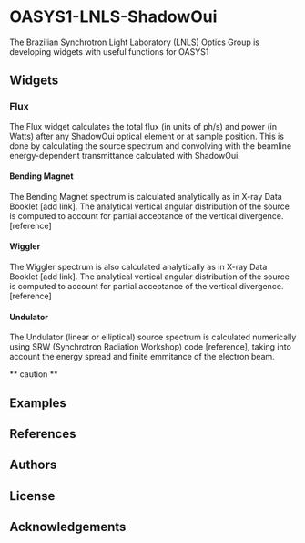 # OASYS1-LNLS-ShadowOui
The Brazilian Synchrotron Light Laboratory (LNLS) Optics Group is developing widgets with useful functions for OASYS1 

## Widgets

### Flux
The Flux widget calculates the total flux (in units of ph/s) and power (in Watts) after any ShadowOui optical element or at sample position. This is done by calculating the source spectrum and convolving with the beamline energy-dependent transmittance calculated with ShadowOui.

#### Bending Magnet

The Bending Magnet spectrum is calculated analytically as in X-ray Data Booklet [add link]. The analytical vertical angular distribution of the source is computed to account for partial acceptance of the vertical divergence. [reference] 

#### Wiggler

The Wiggler spectrum is also calculated analytically as in X-ray Data Booklet [add link]. The analytical vertical angular distribution of the source is computed to account for partial acceptance of the vertical divergence. [reference]

#### Undulator

The Undulator (linear or elliptical) source spectrum is calculated numerically using SRW (Synchrotron Radiation Workshop) code [reference], taking into account the energy spread and finite emmitance of the electron beam.

** caution **

## Examples 

## References

## Authors

## License

## Acknowledgements
